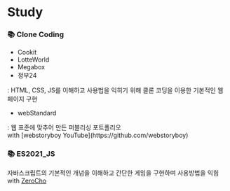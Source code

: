 # Study

### 📚 Clone Coding
<ul>
  <li>Cookit</li>
  <li>LotteWorld</li>
  <li>Megabox</li>
  <li>정부24</li>
</ul>
: HTML, CSS, JS를 이해하고 사용법을 익히기 위해 클론 코딩을 이용한 기본적인 웹페이지 구현
<br/>
<ul>
  <li>webStandard</li>
</ul>
: 웹 표준에 맞추어 만든 퍼블리싱 포트폴리오
<br/>
with [webstoryboy YouTube](https://github.com/webstoryboy)

### 📚 ES2021_JS

자바스크립트의 기본적인 개념을 이해하고 간단한 게임을 구현하며 사용방법을 익힘
<br/>
with [ZeroCho](https://www.youtube.com/watch?v=2yGhb-z8VTQ&list=PLcqDmjxt30RvEEN6eUCcSrrH-hKjCT4wt)
